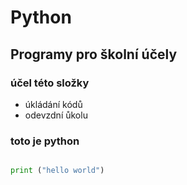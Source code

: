 # Python
## Programy pro školní účely

### účel této složky
- úkládání kódů
- odevzdní ůkolu

### toto je python 
```python

print ("hello world")

```
